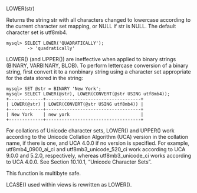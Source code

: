 LOWER(str)

Returns the string str with all characters changed to lowercase according to the current character set mapping, or NULL if str is NULL. The default character set is utf8mb4.

```
mysql> SELECT LOWER('QUADRATICALLY');
        -> 'quadratically'
```

LOWER() (and UPPER()) are ineffective when applied to binary strings (BINARY, VARBINARY, BLOB). To perform lettercase conversion of a binary string, first convert it to a nonbinary string using a character set appropriate for the data stored in the string:

```
mysql> SET @str = BINARY 'New York';
mysql> SELECT LOWER(@str), LOWER(CONVERT(@str USING utf8mb4));
+-------------+------------------------------------+
| LOWER(@str) | LOWER(CONVERT(@str USING utf8mb4)) |
+-------------+------------------------------------+
| New York    | new york                           |
+-------------+------------------------------------+
```

For collations of Unicode character sets, LOWER() and UPPER() work according to the Unicode Collation Algorithm (UCA) version in the collation name, if there is one, and UCA 4.0.0 if no version is specified. For example, utf8mb4_0900_ai_ci and utf8mb3_unicode_520_ci work according to UCA 9.0.0 and 5.2.0, respectively, whereas utf8mb3_unicode_ci works according to UCA 4.0.0. See Section 10.10.1, “Unicode Character Sets”.

This function is multibyte safe.

LCASE() used within views is rewritten as LOWER().
